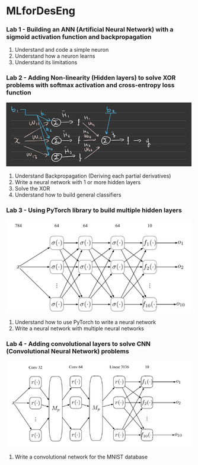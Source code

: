# MLforDesEng

### Lab 1 - Building an ANN (Artificial Neural Network) with a sigmoid activation function and backpropagation

1. Understand and code a simple neuron
2. Understand how a neuron learns
3. Understand its limitations

### Lab 2 - Adding Non-linearity (Hidden layers) to solve XOR problems with softmax activation and cross-entropy loss function

<img src = "img/lab2/diagram.jpeg" width = "500">

1. Understand Backpropagation (Deriving each partial derivatives)
2. Write a neural network with 1 or more hidden layers
3. Solve the XOR
4. Understand how to build general classifiers

### Lab 3 - Using PyTorch library to build multiple hidden layers

<img src = "img/lab3/network.png" width = "500">

1. Understand how to use PyTorch to write a neural network
2. Write a neural network with multiple neural networks

### Lab 4 - Adding convolutional layers to solve CNN (Convolutional Neural Network) problems

<img src = "img/lab4/convolutionalnetwork.png" width = "500">

1. Write a convolutional network for the MNIST database
